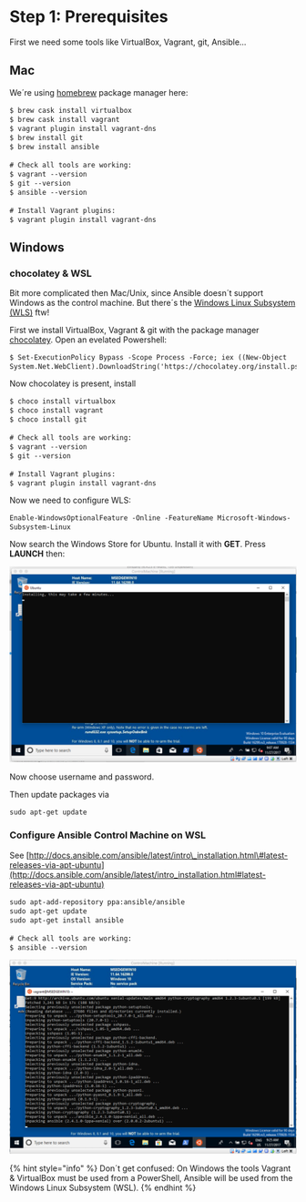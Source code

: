 # Step 1: Prerequisites

First we need some tools like VirtualBox, Vagrant, git, Ansible...

## Mac

We´re using [homebrew](https://brew.sh/index_de) package manager here:

```text
$ brew cask install virtualbox
$ brew cask install vagrant
$ vagrant plugin install vagrant-dns
$ brew install git
$ brew install ansible

# Check all tools are working:
$ vagrant --version
$ git --version
$ ansible --version

# Install Vagrant plugins:
$ vagrant plugin install vagrant-dns
```

## Windows

### chocolatey & WSL

Bit more complicated then Mac/Unix, since Ansible doesn´t support Windows as the control machine. But there´s the [Windows Linux Subsystem \(WLS\)](https://docs.microsoft.com/en-us/windows/wsl/install-win10) ftw!

First we install VirtualBox, Vagrant & git with the package manager [chocolatey](https://chocolatey.org/). Open an evelated Powershell:

```text
$ Set-ExecutionPolicy Bypass -Scope Process -Force; iex ((New-Object System.Net.WebClient).DownloadString('https://chocolatey.org/install.ps1'))
```

Now chocolatey is present, install

```text
$ choco install virtualbox
$ choco install vagrant
$ choco install git

# Check all tools are working:
$ vagrant --version
$ git --version

# Install Vagrant plugins:
$ vagrant plugin install vagrant-dns
```

Now we need to configure WLS:

```text
Enable-WindowsOptionalFeature -Online -FeatureName Microsoft-Windows-Subsystem-Linux
```

Now search the Windows Store for Ubuntu. Install it with **GET**. Press **LAUNCH** then:

![Installing\_Ubuntu\_on\_Control\_Machine.png](.gitbook/assets/installing_ubuntu_on_control_machine.png)

Now choose username and password.

Then update packages via

```text
sudo apt-get update
```

### Configure Ansible Control Machine on WSL

See [http://docs.ansible.com/ansible/latest/intro\_installation.html\#latest-releases-via-apt-ubuntu](http://docs.ansible.com/ansible/latest/intro_installation.html#latest-releases-via-apt-ubuntu)

```text
sudo apt-add-repository ppa:ansible/ansible
sudo apt-get update
sudo apt-get install ansible

# Check all tools are working:
$ ansible --version
```

![Installing\_Ansible\_on\_Control\_Machine.png](.gitbook/assets/installing_ansible_on_control_machine.png)

{% hint style="info" %}
Don´t get confused: On Windows the tools Vagrant & VirtualBox must be used from a PowerShell, Ansible will be used from the Windows Linux Subsystem \(WSL\).
{% endhint %}


